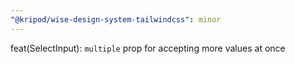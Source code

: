 ```yaml
---
"@kripod/wise-design-system-tailwindcss": minor
---
```


feat(SelectInput): `multiple` prop for accepting more values at once
